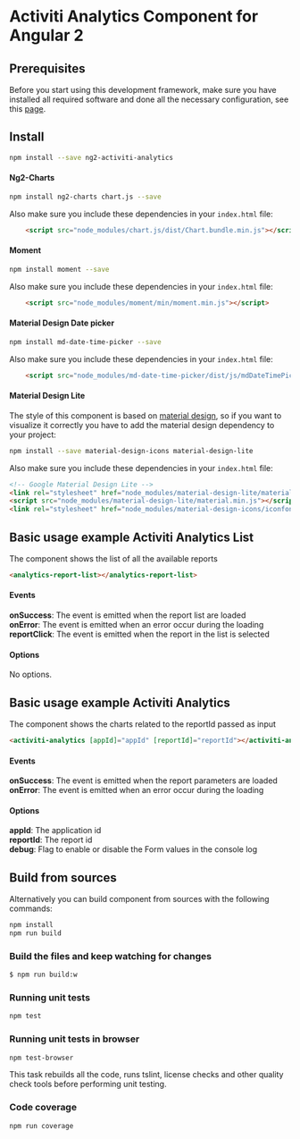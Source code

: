 # Activiti Analytics Component for Angular 2

## Prerequisites

Before you start using this development framework, make sure you have installed all required software and done all the
necessary configuration, see this [page](https://github.com/Alfresco/alfresco-ng2-components/blob/master/PREREQUISITES.md).

## Install

```sh
npm install --save ng2-activiti-analytics
```

#### Ng2-Charts

```sh
npm install ng2-charts chart.js --save
```

Also make sure you include these dependencies in your `index.html` file:

```html
    <script src="node_modules/chart.js/dist/Chart.bundle.min.js"></script>
```

#### Moment

```sh
npm install moment --save
```

Also make sure you include these dependencies in your `index.html` file:

```html
    <script src="node_modules/moment/min/moment.min.js"></script>
```


#### Material Design Date picker

```sh
npm install md-date-time-picker --save
```

Also make sure you include these dependencies in your `index.html` file:

```html
    <script src="node_modules/md-date-time-picker/dist/js/mdDateTimePicker.min.js"></script>
```

#### Material Design Lite

The style of this component is based on [material design](https://getmdl.io/), so if you want to visualize it correctly you have to add the material
design dependency to your project:

```sh
npm install --save material-design-icons material-design-lite
```

Also make sure you include these dependencies in your `index.html` file:

```html
<!-- Google Material Design Lite -->
<link rel="stylesheet" href="node_modules/material-design-lite/material.min.css">
<script src="node_modules/material-design-lite/material.min.js"></script>
<link rel="stylesheet" href="node_modules/material-design-icons/iconfont/material-icons.css">
```

## Basic usage example Activiti Analytics List
The component shows the list of all the available reports
```html
<analytics-report-list></analytics-report-list>
```

#### Events
**onSuccess**: The event is emitted when the report list are loaded<br />
**onError**: The event is emitted when an error occur during the loading<br />
**reportClick**: The event is emitted when the report in the list is selected<br />

#### Options
No options.

## Basic usage example Activiti Analytics
The component shows the charts related to the reportId passed as input
```html
<activiti-analytics [appId]="appId" [reportId]="reportId"></activiti-analytics>
```

#### Events
**onSuccess**: The event is emitted when the report parameters are loaded<br />
**onError**: The event is emitted when an error occur during the loading<br />

#### Options
**appId**: The application id<br />
**reportId**: The report id<br />
**debug**: Flag to enable or disable the Form values in the console log<br />

## Build from sources

Alternatively you can build component from sources with the following commands:

```sh
npm install
npm run build
```

### Build the files and keep watching for changes

```sh
$ npm run build:w
```

### Running unit tests

```sh
npm test
```

### Running unit tests in browser

```sh
npm test-browser
```

This task rebuilds all the code, runs tslint, license checks and other quality check tools
before performing unit testing.

### Code coverage

```sh
npm run coverage
```
